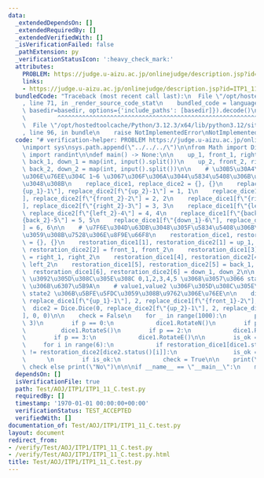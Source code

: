 ```yaml
---
data:
  _extendedDependsOn: []
  _extendedRequiredBy: []
  _extendedVerifiedWith: []
  _isVerificationFailed: false
  _pathExtension: py
  _verificationStatusIcon: ':heavy_check_mark:'
  attributes:
    PROBLEM: https://judge.u-aizu.ac.jp/onlinejudge/description.jsp?id=ITP1_11_C&lang=ja
    links:
    - https://judge.u-aizu.ac.jp/onlinejudge/description.jsp?id=ITP1_11_C&lang=ja
  bundledCode: "Traceback (most recent call last):\n  File \"/opt/hostedtoolcache/Python/3.12.3/x64/lib/python3.12/site-packages/onlinejudge_verify/documentation/build.py\"\
    , line 71, in _render_source_code_stat\n    bundled_code = language.bundle(stat.path,\
    \ basedir=basedir, options={'include_paths': [basedir]}).decode()\n          \
    \         ^^^^^^^^^^^^^^^^^^^^^^^^^^^^^^^^^^^^^^^^^^^^^^^^^^^^^^^^^^^^^^^^^^^^^^^^^^^^^^^^^\n\
    \  File \"/opt/hostedtoolcache/Python/3.12.3/x64/lib/python3.12/site-packages/onlinejudge_verify/languages/python.py\"\
    , line 96, in bundle\n    raise NotImplementedError\nNotImplementedError\n"
  code: "# verification-helper: PROBLEM https://judge.u-aizu.ac.jp/onlinejudge/description.jsp?id=ITP1_11_C&lang=ja\n\
    \nimport sys\nsys.path.append(\"../../../\")\n\nfrom Math import Dice\nfrom random\
    \ import randint\n\ndef main() -> None:\n\n    up_1, front_1, right_1, left_1,\
    \ back_1, down_1 = map(int, input().split())\n    up_2, front_2, right_2, left_2,\
    \ back_2, down_2 = map(int, input().split())\n\n    # \u30B5\u30A4\u30B3\u30ED\
    \u306E\u76EE\u304C 1~6 \u3067\u306F\u306A\u3044\u5834\u5408\u306B\u7F6E\u304D\u63DB\
    \u3048\u308B\n    replace_dice1, replace_dice2 = {}, {}\n    replace_dice1[f\"\
    {up_1}-1\"], replace_dice2[f\"{up_2}-1\"] = 1, 1\n    replace_dice1[f\"{front_1}-2\"\
    ], replace_dice2[f\"{front_2}-2\"] = 2, 2\n    replace_dice1[f\"{right_1}-3\"\
    ], replace_dice2[f\"{right_2}-3\"] = 3, 3\n    replace_dice1[f\"{left_1}-4\"],\
    \ replace_dice2[f\"{left_2}-4\"] = 4, 4\n    replace_dice1[f\"{back_1}-5\"], replace_dice2[f\"\
    {back_2}-5\"] = 5, 5\n    replace_dice1[f\"{down_1}-6\"], replace_dice2[f\"{down_2}-6\"\
    ] = 6, 6\n\n    # \u7F6E\u304D\u63DB\u3048\u305F\u5834\u5408\u306B\u5FA9\u5143\
    \u3059\u308B\u7528\u306E\u8F9E\u66F8\n    restoration_dice1, restoration_dice2\
    \ = {}, {}\n    restoration_dice1[1], restoration_dice2[1] = up_1, up_2\n    restoration_dice1[2],\
    \ restoration_dice2[2] = front_1, front_2\n    restoration_dice1[3], restoration_dice2[3]\
    \ = right_1, right_2\n    restoration_dice1[4], restoration_dice2[4] = left_1,\
    \ left_2\n    restoration_dice1[5], restoration_dice2[5] = back_1, back_2\n  \
    \  restoration_dice1[6], restoration_dice2[6] = down_1, down_2\n\n    # u,d,f,b,l,r\
    \ \u3092\u305D\u308C\u305E\u308C 0,1,2,3,4,5 \u3068\u3057\u3066 state1,state2\
    \ \u306B\u6307\u5B9A\n    # value1,value2 \u306F\u305D\u308C\u305E\u308C state1,\
    \ state2 \u306B\u5BFE\u5FDC\u3059\u308B\u9762\u306E\u76EE\n\n    dice1 = Dice.Dice(0,\
    \ replace_dice1[f\"{up_1}-1\"], 2, replace_dice1[f\"{front_1}-2\"], 0, 0)\n  \
    \  dice2 = Dice.Dice(0, replace_dice2[f\"{up_2}-1\"], 2, replace_dice2[f\"{front_2}-2\"\
    ], 0, 0)\n\n    check = False\n    for _ in range(1000):\n        p = randint(0,\
    \ 3)\n        if p == 0:\n            dice1.RotateN()\n        if p == 1:\n  \
    \          dice1.RotateS()\n        if p == 2:\n            dice1.RotateW()\n\
    \        if p == 3:\n            dice1.RotateE()\n\n        is_ok = True\n   \
    \     for i in range(6):\n            if restoration_dice1[dice1.status()[i]]\
    \ != restoration_dice2[dice2.status()[i]]:\n                is_ok = False\n  \
    \      \n        if is_ok:\n            check = True\n\n    print(\"Yes\") if\
    \ check else print(\"No\")\n\n\nif __name__ == \"__main__\":\n    main()"
  dependsOn: []
  isVerificationFile: true
  path: Test/AOJ/ITP1/ITP1_11_C.test.py
  requiredBy: []
  timestamp: '1970-01-01 00:00:00+00:00'
  verificationStatus: TEST_ACCEPTED
  verifiedWith: []
documentation_of: Test/AOJ/ITP1/ITP1_11_C.test.py
layout: document
redirect_from:
- /verify/Test/AOJ/ITP1/ITP1_11_C.test.py
- /verify/Test/AOJ/ITP1/ITP1_11_C.test.py.html
title: Test/AOJ/ITP1/ITP1_11_C.test.py
---
```


